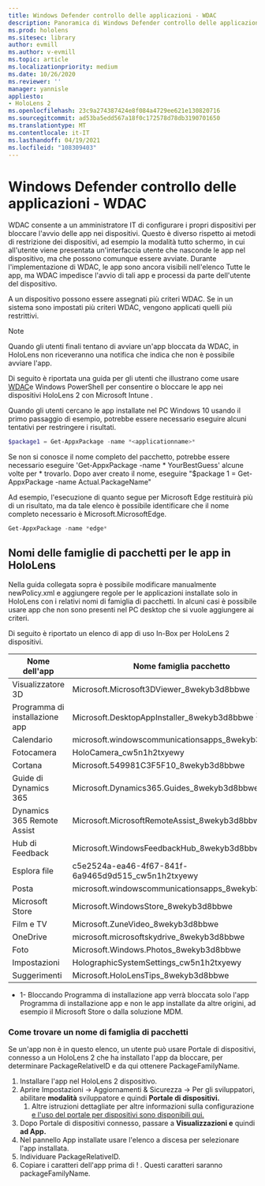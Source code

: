 ```yaml
---
title: Windows Defender controllo delle applicazioni - WDAC
description: Panoramica di Windows Defender controllo delle applicazioni e su come usarlo per gestire i dispositivi di realtà mista HoloLens.
ms.prod: hololens
ms.sitesec: library
author: evmill
ms.author: v-evmill
ms.topic: article
ms.localizationpriority: medium
ms.date: 10/26/2020
ms.reviewer: ''
manager: yannisle
appliesto:
- HoloLens 2
ms.openlocfilehash: 23c9a274387424e8f084a4729ee621e130820716
ms.sourcegitcommit: ad53ba5edd567a18f0c172578d78db3190701650
ms.translationtype: MT
ms.contentlocale: it-IT
ms.lasthandoff: 04/19/2021
ms.locfileid: "108309403"
---
```

# <a name="windows-defender-application-control---wdac"></a>Windows Defender controllo delle applicazioni - WDAC

WDAC consente a un amministratore IT di configurare i propri dispositivi per bloccare l'avvio delle app nei dispositivi. Questo è diverso rispetto ai metodi di restrizione dei dispositivi, ad esempio la modalità tutto schermo, in cui all'utente viene presentata un'interfaccia utente che nasconde le app nel dispositivo, ma che possono comunque essere avviate. Durante l'implementazione di WDAC, le app sono ancora visibili nell'elenco Tutte le app, ma WDAC impedisce l'avvio di tali app e processi da parte dell'utente del dispositivo.

A un dispositivo possono essere assegnati più criteri WDAC. Se in un sistema sono impostati più criteri WDAC, vengono applicati quelli più restrittivi. 

> [!NOTE]
> Quando gli utenti finali tentano di avviare un'app bloccata da WDAC, in HoloLens non riceveranno una notifica che indica che non è possibile avviare l'app.

Di seguito è riportata una guida per gli utenti che illustrano come usare [WDAC](https://docs.microsoft.com/mem/intune/configuration/custom-profile-hololens)e Windows PowerShell per consentire o bloccare le app nei dispositivi HoloLens 2 con Microsoft Intune .

Quando gli utenti cercano le app installate nel PC Windows 10 usando il primo passaggio di esempio, potrebbe essere necessario eseguire alcuni tentativi per restringere i risultati.

```powershell
$package1 = Get-AppxPackage -name *<applicationname>*
``` 

Se non si conosce il nome completo del pacchetto, potrebbe essere necessario eseguire 'Get-AppxPackage -name \* YourBestGuess' alcune volte per \* trovarlo. Dopo aver creato il nome, eseguire "$package 1 = Get-AppxPackage -name Actual.PackageName"

Ad esempio, l'esecuzione di quanto segue per Microsoft Edge restituirà più di un risultato, ma da tale elenco è possibile identificare che il nome completo necessario è Microsoft.MicrosoftEdge.

```powershell
Get-AppxPackage -name *edge*
``` 

## <a name="package-family-names-for-apps-on-hololens"></a>Nomi delle famiglie di pacchetti per le app in HoloLens

Nella guida collegata sopra è possibile modificare manualmente newPolicy.xml e aggiungere regole per le applicazioni installate solo in HoloLens con i relativi nomi di famiglia di pacchetti. In alcuni casi è possibile usare app che non sono presenti nel PC desktop che si vuole aggiungere ai criteri.

Di seguito è riportato un elenco di app di uso In-Box per HoloLens 2 dispositivi.

| Nome dell'app                   | Nome famiglia pacchetto                                |
|----------------------------|----------------------------------------------------|
| Visualizzatore 3D                  | Microsoft.Microsoft3DViewer_8wekyb3d8bbwe          |
| Programma di installazione app              | Microsoft.DesktopAppInstaller_8wekyb3d8bbwe <sup>1</sup>         |
| Calendario                   | microsoft.windowscommunicationsapps_8wekyb3d8bbwe  |
| Fotocamera                     | HoloCamera_cw5n1h2txyewy                           |
| Cortana                    | Microsoft.549981C3F5F10_8wekyb3d8bbwe              |
| Guide di Dynamics 365        | Microsoft.Dynamics365.Guides_8wekyb3d8bbwe         |
| Dynamics 365 Remote Assist | Microsoft.MicrosoftRemoteAssist_8wekyb3d8bbwe      |
| Hub di Feedback               | Microsoft.WindowsFeedbackHub_8wekyb3d8bbwe         |
| Esplora file              | c5e2524a-ea46-4f67-841f-6a9465d9d515_cw5n1h2txyewy |
| Posta                       | microsoft.windowscommunicationsapps_8wekyb3d8bbwe  |
| Microsoft Store            | Microsoft.WindowsStore_8wekyb3d8bbwe               |
| Film e TV                | Microsoft.ZuneVideo_8wekyb3d8bbwe                  |
| OneDrive                   | microsoft.microsoftskydrive_8wekyb3d8bbwe          |
| Foto                     | Microsoft.Windows.Photos_8wekyb3d8bbwe             |
| Impostazioni                   | HolographicSystemSettings_cw5n1h2txyewy            |
| Suggerimenti                       | Microsoft.HoloLensTips_8wekyb3d8bbwe               |

- 1- Bloccando Programma di installazione app verrà bloccata solo l'app Programma di installazione app e non le app installate da altre origini, ad esempio il Microsoft Store o dalla soluzione MDM.

### <a name="how-to-find-a-package-family-name"></a>Come trovare un nome di famiglia di pacchetti

Se un'app non è in questo elenco, un utente può usare Portale di dispositivi, connesso a un HoloLens 2 che ha installato l'app da bloccare, per determinare PackageRelativeID e da qui ottenere PackageFamilyName.

1. Installare l'app nel HoloLens 2 dispositivo. 
1. Aprire Impostazioni -> Aggiornamenti & Sicurezza -> Per gli sviluppatori, abilitare **modalità** sviluppatore e quindi **Portale di dispositivi.** 
    1. Altre istruzioni dettagliate per altre informazioni sulla configurazione [e l'uso del portale per dispositivi sono disponibili qui.](https://docs.microsoft.com/windows/mixed-reality/develop/platform-capabilities-and-apis/using-the-windows-device-portal)
1. Dopo Portale di dispositivi connesso, passare a **Visualizzazioni e** quindi **ad App.** 
1. Nel pannello App installate usare l'elenco a discesa per selezionare l'app installata. 
1. Individuare PackageRelativeID. 
1. Copiare i caratteri dell'app prima di ! . Questi caratteri saranno packageFamilyName.


